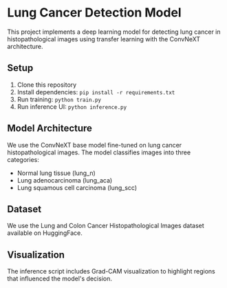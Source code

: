# Lung Cancer Detection Model

This project implements a deep learning model for detecting lung cancer in histopathological images using transfer learning with the ConvNeXT architecture.

## Setup

1. Clone this repository
2. Install dependencies: `pip install -r requirements.txt`
3. Run training: `python train.py`
4. Run inference UI: `python inference.py`

## Model Architecture

We use the ConvNeXT base model fine-tuned on lung cancer histopathological images. The model classifies images into three categories:
- Normal lung tissue (lung_n)
- Lung adenocarcinoma (lung_aca)
- Lung squamous cell carcinoma (lung_scc)

## Dataset

We use the Lung and Colon Cancer Histopathological Images dataset available on HuggingFace.

## Visualization

The inference script includes Grad-CAM visualization to highlight regions that influenced the model's decision.